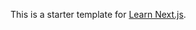 This is a starter template for [Learn Next.js](https://nextjs.org/learn).





















































































































































































































































































































